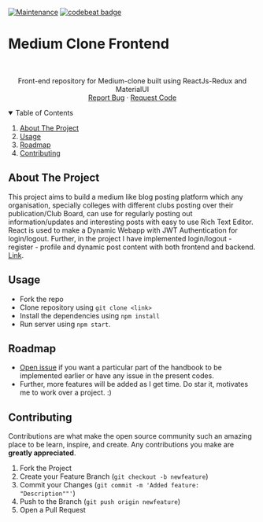 [![Maintenance](https://img.shields.io/badge/Maintained%3F-yes-green.svg)](https://GitHub.com/Naereen/StrapDown.js/graphs/commit-activity)  <a href="https://codebeat.co/projects/github-com-pulkit1joshi-medfrontend-main"><img alt="codebeat badge" src="https://codebeat.co/badges/2006c5a6-d7a2-44e7-b800-ecc9ecc1f8cd" /></a>

# Medium Clone Frontend
<br />

<p align="center">
  <a href="https://github.com/pulkit1joshi/medfrontend">
  </a>


  <p align="center">
    Front-end repository for Medium-clone built using ReactJs-Redux and MaterialUI 
    <br />
    <a href="https://github.com/pulkit1joshi/medfrontend/issues">Report Bug</a>
    ·
    <a href="https://github.com/pulkit1joshi/medfrontend/issues">Request Code</a>
  </p>
</p>



<!-- TABLE OF CONTENTS -->
<details open="open">
  <summary>Table of Contents</summary>
  <ol>
    <li>
      <a href="#about-the-project">About The Project</a>
    </li>
    <li><a href="#usage">Usage</a></li>
    <li><a href="#roadmap">Roadmap</a></li>
    <li><a href="#contributing">Contributing</a></li>
  </ol>
</details>



<!-- ABOUT THE PROJECT -->
## About The Project

This project aims to build a medium like blog posting platform which any organisation, specially colleges with different clubs posting over their publication/Club Board, can use for regularly posting out information/updates and interesting posts with easy to use Rich Text Editor. React is used to make a Dynamic Webapp with JWT Authentication for login/logout. Further, in the project I have implemented login/logout - register - profile and dynamic post content with both frontend and backend. [Link](https://pulkit1joshi.github.io/medfrontend/).
<!-- USAGE EXAMPLES -->
## Usage

- Fork the repo
- Clone repository using ```git clone <link>```
- Install the dependencies using ```npm install```
- Run server using ```npm start```.

<!-- ROADMAP -->
## Roadmap

- [Open issue](https://github.com/pulkit1joshi/medfrontend/issues) if you want a particular part of the handbook to be implemented earlier or have any issue in the present codes.
- Further, more features will be added as I get time. Do star it, motivates me to work over a project. :)



<!-- CONTRIBUTING -->
## Contributing

Contributions are what make the open source community such an amazing place to be learn, inspire, and create. Any contributions you make are **greatly appreciated**.

1. Fork the Project
2. Create your Feature Branch (`git checkout -b newfeature`)
3. Commit your Changes (`git commit -m 'Added feature: "Description""'`)
4. Push to the Branch (`git push origin newfeature`)
5. Open a Pull Request



